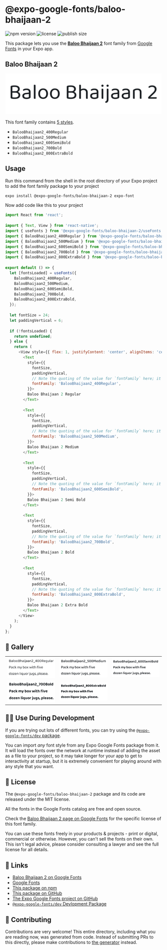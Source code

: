 # @expo-google-fonts/baloo-bhaijaan-2

![npm version](https://flat.badgen.net/npm/v/@expo-google-fonts/baloo-bhaijaan-2)
![license](https://flat.badgen.net/github/license/expo/google-fonts)
![publish size](https://flat.badgen.net/packagephobia/install/@expo-google-fonts/baloo-bhaijaan-2)

This package lets you use the [**Baloo Bhaijaan 2**](https://fonts.google.com/specimen/Baloo+Bhaijaan+2) font family from [Google Fonts](https://fonts.google.com/) in your Expo app.

## Baloo Bhaijaan 2

![Baloo Bhaijaan 2](./font-family.png)

This font family contains [5 styles](#-gallery).

- `BalooBhaijaan2_400Regular`
- `BalooBhaijaan2_500Medium`
- `BalooBhaijaan2_600SemiBold`
- `BalooBhaijaan2_700Bold`
- `BalooBhaijaan2_800ExtraBold`

## Usage

Run this command from the shell in the root directory of your Expo project to add the font family package to your project
```sh
expo install @expo-google-fonts/baloo-bhaijaan-2 expo-font
```

Now add code like this to your project
```js
import React from 'react';

import { Text, View } from 'react-native';
import { useFonts } from '@expo-google-fonts/baloo-bhaijaan-2/useFonts';
import { BalooBhaijaan2_400Regular } from '@expo-google-fonts/baloo-bhaijaan-2/400Regular';
import { BalooBhaijaan2_500Medium } from '@expo-google-fonts/baloo-bhaijaan-2/500Medium';
import { BalooBhaijaan2_600SemiBold } from '@expo-google-fonts/baloo-bhaijaan-2/600SemiBold';
import { BalooBhaijaan2_700Bold } from '@expo-google-fonts/baloo-bhaijaan-2/700Bold';
import { BalooBhaijaan2_800ExtraBold } from '@expo-google-fonts/baloo-bhaijaan-2/800ExtraBold';

export default () => {
  let [fontsLoaded] = useFonts({
    BalooBhaijaan2_400Regular,
    BalooBhaijaan2_500Medium,
    BalooBhaijaan2_600SemiBold,
    BalooBhaijaan2_700Bold,
    BalooBhaijaan2_800ExtraBold,
  });

  let fontSize = 24;
  let paddingVertical = 6;

  if (!fontsLoaded) {
    return undefined;
  } else {
    return (
      <View style={{ flex: 1, justifyContent: 'center', alignItems: 'center' }}>
        <Text
          style={{
            fontSize,
            paddingVertical,
            // Note the quoting of the value for `fontFamily` here; it expects a string!
            fontFamily: 'BalooBhaijaan2_400Regular',
          }}>
          Baloo Bhaijaan 2 Regular
        </Text>

        <Text
          style={{
            fontSize,
            paddingVertical,
            // Note the quoting of the value for `fontFamily` here; it expects a string!
            fontFamily: 'BalooBhaijaan2_500Medium',
          }}>
          Baloo Bhaijaan 2 Medium
        </Text>

        <Text
          style={{
            fontSize,
            paddingVertical,
            // Note the quoting of the value for `fontFamily` here; it expects a string!
            fontFamily: 'BalooBhaijaan2_600SemiBold',
          }}>
          Baloo Bhaijaan 2 Semi Bold
        </Text>

        <Text
          style={{
            fontSize,
            paddingVertical,
            // Note the quoting of the value for `fontFamily` here; it expects a string!
            fontFamily: 'BalooBhaijaan2_700Bold',
          }}>
          Baloo Bhaijaan 2 Bold
        </Text>

        <Text
          style={{
            fontSize,
            paddingVertical,
            // Note the quoting of the value for `fontFamily` here; it expects a string!
            fontFamily: 'BalooBhaijaan2_800ExtraBold',
          }}>
          Baloo Bhaijaan 2 Extra Bold
        </Text>
      </View>
    );
  }
};

```

## 🔡 Gallery


||||
|-|-|-|
|![BalooBhaijaan2_400Regular](.//400Regular/BalooBhaijaan2_400Regular.ttf.png)|![BalooBhaijaan2_500Medium](.//500Medium/BalooBhaijaan2_500Medium.ttf.png)|![BalooBhaijaan2_600SemiBold](.//600SemiBold/BalooBhaijaan2_600SemiBold.ttf.png)||
|![BalooBhaijaan2_700Bold](.//700Bold/BalooBhaijaan2_700Bold.ttf.png)|![BalooBhaijaan2_800ExtraBold](.//800ExtraBold/BalooBhaijaan2_800ExtraBold.ttf.png)|||


## 👩‍💻 Use During Development

If you are trying out lots of different fonts, you can try using the [`@expo-google-fonts/dev` package](https://github.com/expo/google-fonts/tree/master/font-packages/dev#readme).

You can import *any* font style from any Expo Google Fonts package from it. It will load the fonts
over the network at runtime instead of adding the asset as a file to your project, so it may take longer
for your app to get to interactivity at startup, but it is extremely convenient
for playing around with any style that you want.

## 📖 License

The `@expo-google-fonts/baloo-bhaijaan-2` package and its code are released under the MIT license.

All the fonts in the Google Fonts catalog are free and open source.

Check the [Baloo Bhaijaan 2 page on Google Fonts](https://fonts.google.com/specimen/Baloo+Bhaijaan+2) for the specific license of this font family.

You can use these fonts freely in your products & projects - print or digital, commercial or otherwise. However, you can't sell the fonts on their own. This isn't legal advice, please consider consulting a lawyer and see the full license for all details.

## 🔗 Links

- [Baloo Bhaijaan 2 on Google Fonts](https://fonts.google.com/specimen/Baloo+Bhaijaan+2)
- [Google Fonts](https://fonts.google.com/)
- [This package on npm](https://www.npmjs.com/package/@expo-google-fonts/baloo-bhaijaan-2)
- [This package on GitHub](https://github.com/expo/google-fonts/tree/master/font-packages/baloo-bhaijaan-2)
- [The Expo Google Fonts project on GitHub](https://github.com/expo/google-fonts)
- [`@expo-google-fonts/dev` Devlopment Package](https://github.com/expo/google-fonts/tree/master/font-packages/dev)

## 🤝 Contributing

Contributions are very welcome! This entire directory, including what you are reading now, was generated from code. Instead of submitting PRs to this directly, please make contributions to [the generator](https://github.com/expo/google-fonts/tree/master/packages/generator) instead.
